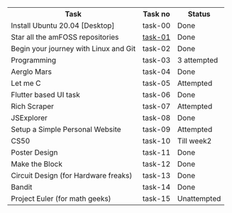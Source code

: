 <table>
  <tr>
    <th>Task</th>
    <th>Task no</th>
    <th>Status</th>
  </tr>
  <tr>
    <td>Install Ubuntu 20.04 [Desktop]</td>
    <td>task-00</td>
    <td>Done</td>
  </tr>
  <tr>
    <td>Star all the amFOSS repositories</td>
    <td ><a href='https://github.com/ANUSHKALA/amfoss_tasks/tree/main/task-01'>task-01</a></td>
    <td>Done</td>
  </tr>
    <tr>
    <td>Begin your journey with Linux and Git</td>
    <td>task-02</td>
    <td>Done</td>
  </tr>
    <tr>
    <td>Programming</td>
    <td>task-03</td>
    <td>3 attempted</td>
  </tr>
    <tr>
    <td>Aerglo Mars</td>
    <td>task-04</td>
    <td>Done</td>
  </tr>
    <tr>
    <td> Let me C</td>
    <td>task-05</td>
    <td>Attempted</td>
  </tr>
    <tr>
    <td>Flutter based UI task</td>
    <td>task-06</td>
    <td>Done</td>
  </tr>
    <tr>
    <td>Rich Scraper</td>
    <td>task-07</td>
    <td>Attempted</td>
  </tr>
    <tr>
    <td>JSExplorer</td>
    <td>task-08</td>
    <td>Done
    </td>
  </tr>
    <tr>
    <td>Setup a Simple Personal Website</td>
    <td>task-09</td>
    <td>Attempted</td>
  </tr>
  <tr>
    <td>CS50</td>
    <td>task-10</td>
    <td>Till week2</td>
  </tr>
    <tr>
    <td>Poster Design</td>
    <td>task-11</td>
    <td>Done</td>
  </tr>
    <tr>
    <td>Make the Block</td>
    <td>task-12</td>
    <td>Done</td>
  </tr>  <tr>
    <td> Circuit Design (for Hardware freaks)</td>
    <td>task-13</td>
    <td>Done</td>
  </tr>
    <tr>
    <td>Bandit</td>
    <td>task-14</td>
    <td>Done</td>
  </tr>
    <tr>
    <td>Project Euler (for math geeks)</td>
    <td>task-15</td>
    <td>Unattempted</td>
  </tr>
</table>
